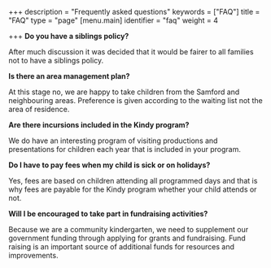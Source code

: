+++
description = "Frequently asked questions"
keywords = ["FAQ"]
title = "FAQ"
type = "page"
[menu.main]
identifier = "faq"
weight = 4

+++
**Do you have a siblings policy?**

After much discussion it was decided that it would be fairer to all families not to have a siblings policy.

**Is there an area management plan?**

At this stage no, we are happy to take children from the Samford and neighbouring areas. Preference is given according to the waiting list not the area of residence.

**Are there incursions included in the Kindy program?**

We do have an interesting program of visiting productions and presentations for children each year that is included in your program.

**Do I have to pay fees when my child is sick or on holidays?**

Yes, fees are based on children attending all programmed days and that is why fees are payable for the Kindy program whether your child attends or not.

**Will I be encouraged to take part in fundraising activities?**

Because we are a community kindergarten, we need to supplement our government funding through applying for grants and fundraising. Fund raising is an important source of additional funds for resources and improvements.